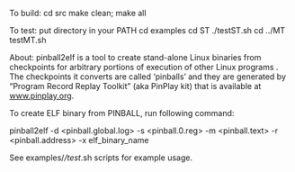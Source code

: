 To build:
 cd src
 make clean; make all

To test:
 put <scripts> directory in your PATH
 cd examples
 cd ST
 ./testST.sh
 cd ../MT
 testMT.sh 

About:
pinball2elf is a tool to create stand-alone Linux binaries from checkpoints for arbitrary portions of execution of other Linux programs . The checkpoints it converts are called ‘pinballs’ and they are generated by “Program Record Replay Toolkit” (aka PinPlay kit) that is available at www.pinplay.org.

To create ELF binary from PINBALL, run following command:

   pinball2elf -d <pinball.global.log> -s <pinball.0.reg> -m <pinball.text> -r <pinball.address> -x elf_binary_name

See examples/*/test*.sh scripts for example usage.
